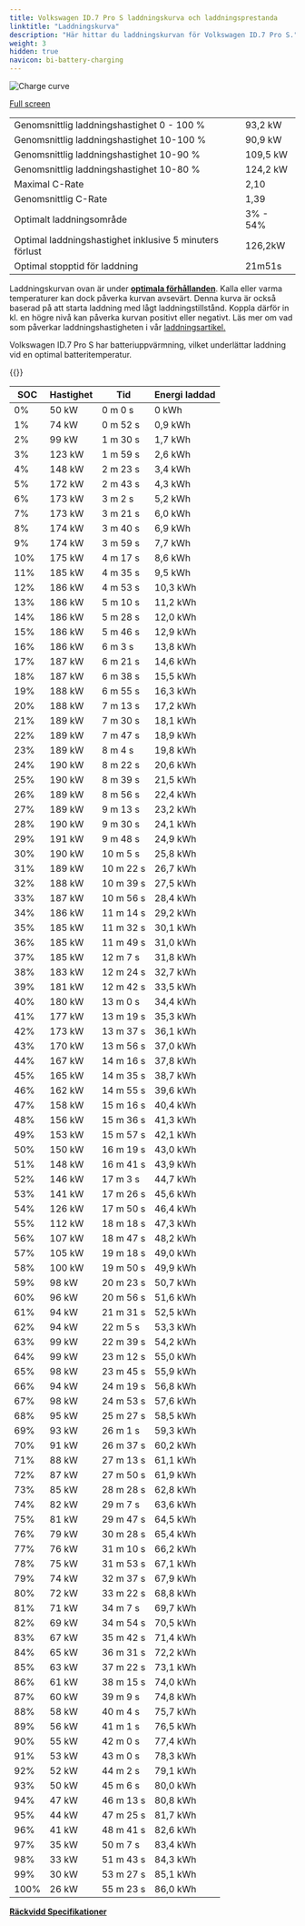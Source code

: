```yaml
---
title: Volkswagen ID.7 Pro S laddningskurva och laddningsprestanda
linktitle: "Laddningskurva"
description: "Här hittar du laddningskurvan för Volkswagen ID.7 Pro S."
weight: 3
hidden: true
navicon: bi-battery-charging
---
```

<!-- markdownlint-disable MD033 -->
<img src="/images/models/volkswagen/id.7/id.7_pro_s/chargingcurve.svg" alt="Charge curve" class="img-fluid">

[Full screen](/images/models/volkswagen/id.7/id.7_pro_s/chargingcurve.svg)


<table class="table table-striped border">
<tbody>
<tr>
<td>Genomsnittlig laddningshastighet 0 - 100 %</td><td>93,2 kW</td>
</tr>
<tr>
<td>Genomsnittlig laddningshastighet 10-100 %</td><td>90,9 kW</td>
</tr>
<tr>
<td>Genomsnittlig laddningshastighet 10-90 %</td><td>109,5 kW</td>
</tr>
<tr>
<td>Genomsnittlig laddningshastighet 10-80 %</td><td>124,2 kW</td>
</tr>
<tr>
<td>Maximal C-Rate</td><td>2,10</td>
</tr>
<tr>
<td>Genomsnittlig C-Rate</td><td>1,39</td>
</tr>
<tr>
<td>Optimalt laddningsområde</td><td>3% - 54%</td>
</tr>
<tr>
<td>Optimal laddningshastighet inklusive 5 minuters förlust</td><td>126,2kW</td>
</tr>
<tr>
<td>Optimal stopptid för laddning</td><td>21m51s</td>
</tr>
</tbody>
</table>


Laddningskurvan ovan är under **[optimala förhållanden](../../../../../technology/battery/charging/#temperatur)**. Kalla eller varma temperaturer kan dock påverka kurvan avsevärt. Denna kurva är också baserad på att starta laddning med lågt laddningstillstånd. Koppla därför in kl. en högre nivå kan påverka kurvan positivt eller negativt. Läs mer om vad som påverkar laddningshastigheten i vår [laddningsartikel.](../../../../../technology/battery/charging/)


Volkswagen ID.7 Pro S har batteriuppvärmning, vilket underlättar laddning vid en optimal batteritemperatur.


{{<evkxdisplayaddarticle />}}
<table class="table table-striped border">
<thead>
<tr><th>SOC</th><th>Hastighet</th><th>Tid</th><th>Energi laddad</th></tr>
</thead>
<tbody>
<tr>
<td>0%</td><td>50 kW</td><td> 0 m 0 s </td><td>0 kWh </td>
</tr>
<tr>
<td>1%</td><td>74 kW</td><td> 0 m 52 s </td><td>0,9 kWh </td>
</tr>
<tr>
<td>2%</td><td>99 kW</td><td> 1 m 30 s </td><td>1,7 kWh </td>
</tr>
<tr>
<td>3%</td><td>123 kW</td><td> 1 m 59 s </td><td>2,6 kWh </td>
</tr>
<tr>
<td>4%</td><td>148 kW</td><td> 2 m 23 s </td><td>3,4 kWh </td>
</tr>
<tr>
<td>5%</td><td>172 kW</td><td> 2 m 43 s </td><td>4,3 kWh </td>
</tr>
<tr>
<td>6%</td><td>173 kW</td><td> 3 m 2 s </td><td>5,2 kWh </td>
</tr>
<tr>
<td>7%</td><td>173 kW</td><td> 3 m 21 s </td><td>6,0 kWh </td>
</tr>
<tr>
<td>8%</td><td>174 kW</td><td> 3 m 40 s </td><td>6,9 kWh </td>
</tr>
<tr>
<td>9%</td><td>174 kW</td><td> 3 m 59 s </td><td>7,7 kWh </td>
</tr>
<tr>
<td>10%</td><td>175 kW</td><td> 4 m 17 s </td><td>8,6 kWh </td>
</tr>
<tr>
<td>11%</td><td>185 kW</td><td> 4 m 35 s </td><td>9,5 kWh </td>
</tr>
<tr>
<td>12%</td><td>186 kW</td><td> 4 m 53 s </td><td>10,3 kWh </td>
</tr>
<tr>
<td>13%</td><td>186 kW</td><td> 5 m 10 s </td><td>11,2 kWh </td>
</tr>
<tr>
<td>14%</td><td>186 kW</td><td> 5 m 28 s </td><td>12,0 kWh </td>
</tr>
<tr>
<td>15%</td><td>186 kW</td><td> 5 m 46 s </td><td>12,9 kWh </td>
</tr>
<tr>
<td>16%</td><td>186 kW</td><td> 6 m 3 s </td><td>13,8 kWh </td>
</tr>
<tr>
<td>17%</td><td>187 kW</td><td> 6 m 21 s </td><td>14,6 kWh </td>
</tr>
<tr>
<td>18%</td><td>187 kW</td><td> 6 m 38 s </td><td>15,5 kWh </td>
</tr>
<tr>
<td>19%</td><td>188 kW</td><td> 6 m 55 s </td><td>16,3 kWh </td>
</tr>
<tr>
<td>20%</td><td>188 kW</td><td> 7 m 13 s </td><td>17,2 kWh </td>
</tr>
<tr>
<td>21%</td><td>189 kW</td><td> 7 m 30 s </td><td>18,1 kWh </td>
</tr>
<tr>
<td>22%</td><td>189 kW</td><td> 7 m 47 s </td><td>18,9 kWh </td>
</tr>
<tr>
<td>23%</td><td>189 kW</td><td> 8 m 4 s </td><td>19,8 kWh </td>
</tr>
<tr>
<td>24%</td><td>190 kW</td><td> 8 m 22 s </td><td>20,6 kWh </td>
</tr>
<tr>
<td>25%</td><td>190 kW</td><td> 8 m 39 s </td><td>21,5 kWh </td>
</tr>
<tr>
<td>26%</td><td>189 kW</td><td> 8 m 56 s </td><td>22,4 kWh </td>
</tr>
<tr>
<td>27%</td><td>189 kW</td><td> 9 m 13 s </td><td>23,2 kWh </td>
</tr>
<tr>
<td>28%</td><td>190 kW</td><td> 9 m 30 s </td><td>24,1 kWh </td>
</tr>
<tr>
<td>29%</td><td>191 kW</td><td> 9 m 48 s </td><td>24,9 kWh </td>
</tr>
<tr>
<td>30%</td><td>190 kW</td><td> 10 m 5 s </td><td>25,8 kWh </td>
</tr>
<tr>
<td>31%</td><td>189 kW</td><td> 10 m 22 s </td><td>26,7 kWh </td>
</tr>
<tr>
<td>32%</td><td>188 kW</td><td> 10 m 39 s </td><td>27,5 kWh </td>
</tr>
<tr>
<td>33%</td><td>187 kW</td><td> 10 m 56 s </td><td>28,4 kWh </td>
</tr>
<tr>
<td>34%</td><td>186 kW</td><td> 11 m 14 s </td><td>29,2 kWh </td>
</tr>
<tr>
<td>35%</td><td>185 kW</td><td> 11 m 32 s </td><td>30,1 kWh </td>
</tr>
<tr>
<td>36%</td><td>185 kW</td><td> 11 m 49 s </td><td>31,0 kWh </td>
</tr>
<tr>
<td>37%</td><td>185 kW</td><td> 12 m 7 s </td><td>31,8 kWh </td>
</tr>
<tr>
<td>38%</td><td>183 kW</td><td> 12 m 24 s </td><td>32,7 kWh </td>
</tr>
<tr>
<td>39%</td><td>181 kW</td><td> 12 m 42 s </td><td>33,5 kWh </td>
</tr>
<tr>
<td>40%</td><td>180 kW</td><td> 13 m 0 s </td><td>34,4 kWh </td>
</tr>
<tr>
<td>41%</td><td>177 kW</td><td> 13 m 19 s </td><td>35,3 kWh </td>
</tr>
<tr>
<td>42%</td><td>173 kW</td><td> 13 m 37 s </td><td>36,1 kWh </td>
</tr>
<tr>
<td>43%</td><td>170 kW</td><td> 13 m 56 s </td><td>37,0 kWh </td>
</tr>
<tr>
<td>44%</td><td>167 kW</td><td> 14 m 16 s </td><td>37,8 kWh </td>
</tr>
<tr>
<td>45%</td><td>165 kW</td><td> 14 m 35 s </td><td>38,7 kWh </td>
</tr>
<tr>
<td>46%</td><td>162 kW</td><td> 14 m 55 s </td><td>39,6 kWh </td>
</tr>
<tr>
<td>47%</td><td>158 kW</td><td> 15 m 16 s </td><td>40,4 kWh </td>
</tr>
<tr>
<td>48%</td><td>156 kW</td><td> 15 m 36 s </td><td>41,3 kWh </td>
</tr>
<tr>
<td>49%</td><td>153 kW</td><td> 15 m 57 s </td><td>42,1 kWh </td>
</tr>
<tr>
<td>50%</td><td>150 kW</td><td> 16 m 19 s </td><td>43,0 kWh </td>
</tr>
<tr>
<td>51%</td><td>148 kW</td><td> 16 m 41 s </td><td>43,9 kWh </td>
</tr>
<tr>
<td>52%</td><td>146 kW</td><td> 17 m 3 s </td><td>44,7 kWh </td>
</tr>
<tr>
<td>53%</td><td>141 kW</td><td> 17 m 26 s </td><td>45,6 kWh </td>
</tr>
<tr>
<td>54%</td><td>126 kW</td><td> 17 m 50 s </td><td>46,4 kWh </td>
</tr>
<tr>
<td>55%</td><td>112 kW</td><td> 18 m 18 s </td><td>47,3 kWh </td>
</tr>
<tr>
<td>56%</td><td>107 kW</td><td> 18 m 47 s </td><td>48,2 kWh </td>
</tr>
<tr>
<td>57%</td><td>105 kW</td><td> 19 m 18 s </td><td>49,0 kWh </td>
</tr>
<tr>
<td>58%</td><td>100 kW</td><td> 19 m 50 s </td><td>49,9 kWh </td>
</tr>
<tr>
<td>59%</td><td>98 kW</td><td> 20 m 23 s </td><td>50,7 kWh </td>
</tr>
<tr>
<td>60%</td><td>96 kW</td><td> 20 m 56 s </td><td>51,6 kWh </td>
</tr>
<tr>
<td>61%</td><td>94 kW</td><td> 21 m 31 s </td><td>52,5 kWh </td>
</tr>
<tr>
<td>62%</td><td>94 kW</td><td> 22 m 5 s </td><td>53,3 kWh </td>
</tr>
<tr>
<td>63%</td><td>99 kW</td><td> 22 m 39 s </td><td>54,2 kWh </td>
</tr>
<tr>
<td>64%</td><td>99 kW</td><td> 23 m 12 s </td><td>55,0 kWh </td>
</tr>
<tr>
<td>65%</td><td>98 kW</td><td> 23 m 45 s </td><td>55,9 kWh </td>
</tr>
<tr>
<td>66%</td><td>94 kW</td><td> 24 m 19 s </td><td>56,8 kWh </td>
</tr>
<tr>
<td>67%</td><td>98 kW</td><td> 24 m 53 s </td><td>57,6 kWh </td>
</tr>
<tr>
<td>68%</td><td>95 kW</td><td> 25 m 27 s </td><td>58,5 kWh </td>
</tr>
<tr>
<td>69%</td><td>93 kW</td><td> 26 m 1 s </td><td>59,3 kWh </td>
</tr>
<tr>
<td>70%</td><td>91 kW</td><td> 26 m 37 s </td><td>60,2 kWh </td>
</tr>
<tr>
<td>71%</td><td>88 kW</td><td> 27 m 13 s </td><td>61,1 kWh </td>
</tr>
<tr>
<td>72%</td><td>87 kW</td><td> 27 m 50 s </td><td>61,9 kWh </td>
</tr>
<tr>
<td>73%</td><td>85 kW</td><td> 28 m 28 s </td><td>62,8 kWh </td>
</tr>
<tr>
<td>74%</td><td>82 kW</td><td> 29 m 7 s </td><td>63,6 kWh </td>
</tr>
<tr>
<td>75%</td><td>81 kW</td><td> 29 m 47 s </td><td>64,5 kWh </td>
</tr>
<tr>
<td>76%</td><td>79 kW</td><td> 30 m 28 s </td><td>65,4 kWh </td>
</tr>
<tr>
<td>77%</td><td>76 kW</td><td> 31 m 10 s </td><td>66,2 kWh </td>
</tr>
<tr>
<td>78%</td><td>75 kW</td><td> 31 m 53 s </td><td>67,1 kWh </td>
</tr>
<tr>
<td>79%</td><td>74 kW</td><td> 32 m 37 s </td><td>67,9 kWh </td>
</tr>
<tr>
<td>80%</td><td>72 kW</td><td> 33 m 22 s </td><td>68,8 kWh </td>
</tr>
<tr>
<td>81%</td><td>71 kW</td><td> 34 m 7 s </td><td>69,7 kWh </td>
</tr>
<tr>
<td>82%</td><td>69 kW</td><td> 34 m 54 s </td><td>70,5 kWh </td>
</tr>
<tr>
<td>83%</td><td>67 kW</td><td> 35 m 42 s </td><td>71,4 kWh </td>
</tr>
<tr>
<td>84%</td><td>65 kW</td><td> 36 m 31 s </td><td>72,2 kWh </td>
</tr>
<tr>
<td>85%</td><td>63 kW</td><td> 37 m 22 s </td><td>73,1 kWh </td>
</tr>
<tr>
<td>86%</td><td>61 kW</td><td> 38 m 15 s </td><td>74,0 kWh </td>
</tr>
<tr>
<td>87%</td><td>60 kW</td><td> 39 m 9 s </td><td>74,8 kWh </td>
</tr>
<tr>
<td>88%</td><td>58 kW</td><td> 40 m 4 s </td><td>75,7 kWh </td>
</tr>
<tr>
<td>89%</td><td>56 kW</td><td> 41 m 1 s </td><td>76,5 kWh </td>
</tr>
<tr>
<td>90%</td><td>55 kW</td><td> 42 m 0 s </td><td>77,4 kWh </td>
</tr>
<tr>
<td>91%</td><td>53 kW</td><td> 43 m 0 s </td><td>78,3 kWh </td>
</tr>
<tr>
<td>92%</td><td>52 kW</td><td> 44 m 2 s </td><td>79,1 kWh </td>
</tr>
<tr>
<td>93%</td><td>50 kW</td><td> 45 m 6 s </td><td>80,0 kWh </td>
</tr>
<tr>
<td>94%</td><td>47 kW</td><td> 46 m 13 s </td><td>80,8 kWh </td>
</tr>
<tr>
<td>95%</td><td>44 kW</td><td> 47 m 25 s </td><td>81,7 kWh </td>
</tr>
<tr>
<td>96%</td><td>41 kW</td><td> 48 m 41 s </td><td>82,6 kWh </td>
</tr>
<tr>
<td>97%</td><td>35 kW</td><td> 50 m 7 s </td><td>83,4 kWh </td>
</tr>
<tr>
<td>98%</td><td>33 kW</td><td> 51 m 43 s </td><td>84,3 kWh </td>
</tr>
<tr>
<td>99%</td><td>30 kW</td><td> 53 m 27 s </td><td>85,1 kWh </td>
</tr>
<tr>
<td>100%</td><td>26 kW</td><td> 55 m 23 s </td><td>86,0 kWh </td>
</tr>
</tbody>
</table>

<div class="mt-3 mb-3">
<a href="../rangeandconsumption/" class="text-decoration-none text-black">
<strong><i class="bi-arrow-left"></i> Räckvidd </strong>
</a>
<a href="../specifications/" class="text-decoration-none text-black float-end">
<strong>Specifikationer <i class="bi-arrow-right"></i></strong>
</a>
</div>
